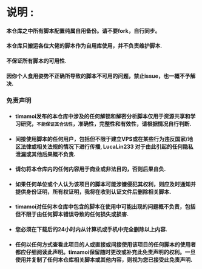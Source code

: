 # 说明 :
#### 本仓库之中所有脚本配置纯属自用备份。请不要fork，自行同步。
#### 本仓库只搬运各位大佬的脚本作为自用库使用，并不负责维护脚本.
#### 不保证所有脚本的可用性.
#### 因你个人食用姿势不正确所导致的脚本不可用的问题，禁止issue，也一概不予解决.
    
### 免责声明
* #### timamoi发布的本仓库中涉及的任何解锁和解密分析脚本仅用于资源共享和学习研究，`不能保证其合法性`，准确性，完整性和有效性，请根据情况自行判断.
* #### 间接使用脚本的任何用户，包括但不限于建立VPS或在某些行为违反国家/地区法律或相关法规的情况下进行传播, LucaLin233 对于由此引起的任何隐私泄漏或其他后果概不负责.
* #### 请勿将本仓库内的任何内容用于商业或非法目的，否则后果自负.
* #### 如果任何单位或个人认为该项目的脚本可能涉嫌侵犯其权利，则应及时通知并提供身份证明，所有权证明，我将在收到认证文件后删除相关脚本.
* #### timamoi对任何本仓库中包含的脚本在使用中可能出现的问题概不负责，包括但不限于由任何脚本错误导致的任何损失或损害.
* #### 您必须在下载后的24小时内从计算机或手机中完全删除以上内容.
* #### 任何以任何方式查看此项目的人或直接或间接使用该项目的任何脚本的使用者都应仔细阅读此声明。timamoi保留随时更改或补充此免责声明的权利。一旦使用并复制了任何本仓库相关脚本或其他内容，则视为您已接受此免责声明.
